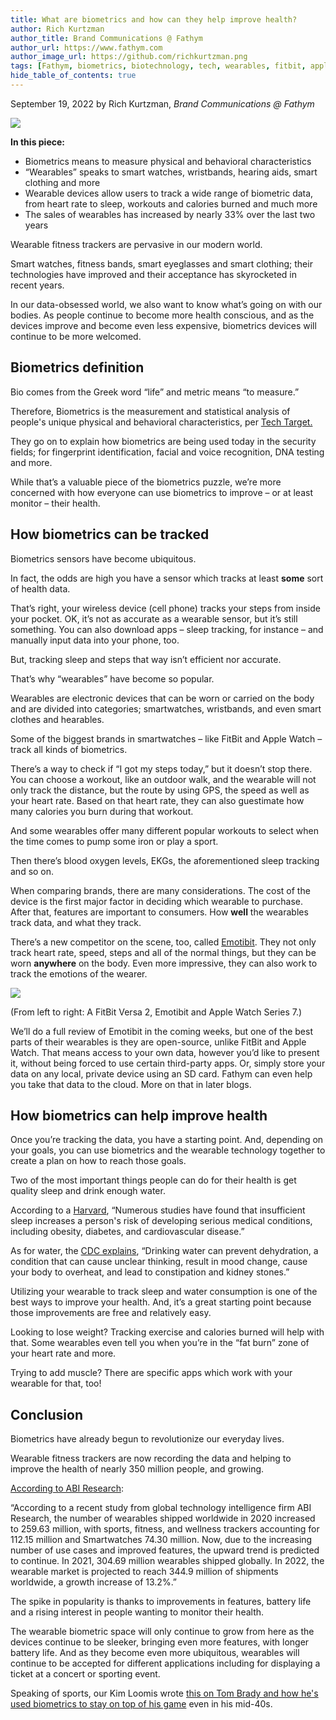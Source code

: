 ```yaml
---
title: What are biometrics and how can they help improve health?
author: Rich Kurtzman
author_title: Brand Communications @ Fathym
author_url: https://www.fathym.com
author_image_url: https://github.com/richkurtzman.png
tags: [Fathym, biometrics, biotechnology, tech, wearables, fitbit, apple watch, emotibit, health, workout, data]
hide_table_of_contents: true
---
```


September 19, 2022 by Rich Kurtzman, _Brand Communications @ Fathym_

![](https://www.fathym.com/img/biometriclungs.png)


**In this piece:** 

- Biometrics means to measure physical and behavioral characteristics 
- “Wearables” speaks to smart watches, wristbands, hearing aids, smart clothing and more 
- Wearable devices allow users to track a wide range of biometric data, from heart rate to sleep, workouts and calories burned and much more 
- The sales of wearables has increased by nearly 33% over the last two years 


Wearable fitness trackers are pervasive in our modern world.  

Smart watches, fitness bands, smart eyeglasses and smart clothing; their technologies have improved and their acceptance has skyrocketed in recent years.  

In our data-obsessed world, we also want to know what’s going on with our bodies. As people continue to become more health conscious, and as the devices improve and become even less expensive, biometrics devices will continue to be more welcomed. 

## Biometrics definition 

Bio comes from the Greek word “life” and metric means “to measure.”  

Therefore, Biometrics is the measurement and statistical analysis of people's unique physical and behavioral characteristics, per [Tech Target.](https://www.techtarget.com/searchsecurity/definition/biometrics) 

They go on to explain how biometrics are being used today in the security fields; for fingerprint identification, facial and voice recognition, DNA testing and more. 

While that’s a valuable piece of the biometrics puzzle, we’re more concerned with how everyone can use biometrics to improve – or at least monitor – their health. 

## How biometrics can be tracked 

Biometrics sensors have become ubiquitous. 

In fact, the odds are high you have a sensor which tracks at least **some** sort of health data. 

That’s right, your wireless device (cell phone) tracks your steps from inside your pocket. OK, it’s not as accurate as a wearable sensor, but it’s still something. You can also download apps – sleep tracking, for instance – and manually input data into your phone, too. 

But, tracking sleep and steps that way isn’t efficient nor accurate. 

That’s why “wearables” have become so popular.  

Wearables are electronic devices that can be worn or carried on the body and are divided into categories; smartwatches, wristbands, and even smart clothes and hearables. 

Some of the biggest brands in smartwatches – like FitBit and Apple Watch – track all kinds of biometrics. 

There’s a way to check if “I got my steps today,” but it doesn’t stop there. You can choose a workout, like an outdoor walk, and the wearable will not only track the distance, but the route by using GPS, the speed as well as your heart rate. Based on that heart rate, they can also guestimate how many calories you burn during that workout.  

And some wearables offer many different popular workouts to select when the time comes to pump some iron or play a sport. 

Then there’s blood oxygen levels, EKGs, the aforementioned sleep tracking and so on.  

When comparing brands, there are many considerations. The cost of the device is the first major factor in deciding which wearable to purchase. After that, features are important to consumers. How **well** the wearables track data, and what they track.  

There’s a new competitor on the scene, too, called [Emotibit](https://www.emotibit.com/). They not only track heart rate, speed, steps and all of the normal things, but they can be worn **anywhere** on the body. Even more impressive, they can also work to track the emotions of the wearer.  

![](https://www.fathym.com/img/fitemotibitapple.png)

(From left to right: A FitBit Versa 2, Emotibit and Apple Watch Series 7.)

We’ll do a full review of Emotibit in the coming weeks, but one of the best parts of their wearables is they are open-source, unlike FitBit and Apple Watch. That means access to your own data, however you’d like to present it, without being forced to use certain third-party apps. Or, simply store your data on any local, private device using an SD card. Fathym can even help you take that data to the cloud. More on that in later blogs. 

## How biometrics can help improve health 

Once you’re tracking the data, you have a starting point. And, depending on your goals, you can use biometrics and the wearable technology together to create a plan on how to reach those goals.  

Two of the most important things people can do for their health is get quality sleep and drink enough water.  

According to a [Harvard](https://healthysleep.med.harvard.edu/need-sleep/whats-in-it-for-you/health), “Numerous studies have found that insufficient sleep increases a person's risk of developing serious medical conditions, including obesity, diabetes, and cardiovascular disease.” 

As for water, the [CDC explains](https://www.cdc.gov/healthyweight/healthy_eating/water-and-healthier-drinks.html#:~:text=Getting%20enough%20water%20every%20day,to%20constipation%20and%20kidney%20stones.), “Drinking water can prevent dehydration, a condition that can cause unclear thinking, result in mood change, cause your body to overheat, and lead to constipation and kidney stones.” 

Utilizing your wearable to track sleep and water consumption is one of the best ways to improve your health. And, it’s a great starting point because those improvements are free and relatively easy.  

Looking to lose weight? Tracking exercise and calories burned will help with that. Some wearables even tell you when you’re in the “fat burn” zone of your heart rate and more. 

Trying to add muscle? There are specific apps which work with your wearable for that, too! 

## Conclusion 

Biometrics have already begun to revolutionize our everyday lives.  

Wearable fitness trackers are now recording the data and helping to improve the health of nearly 350 million people, and growing. 

[According to ABI Research](https://www.prnewswire.com/news-releases/the-wearable-market-will-see-344-9-million-shipments-in-2022-with-sports-fitness-and-wellness-trackers-leading-the-way-301469513.html): 

“According to a recent study from global technology intelligence firm ABI Research, the number of wearables shipped worldwide in 2020 increased to 259.63 million, with sports, fitness, and wellness trackers accounting for 112.15 million and Smartwatches 74.30 million. Now, due to the increasing number of use cases and improved features, the upward trend is predicted to continue. In 2021, 304.69 million wearables shipped globally. In 2022, the wearable market is projected to reach 344.9 million of shipments worldwide, a growth increase of 13.2%.” 

The spike in popularity is thanks to improvements in features, battery life and a rising interest in people wanting to monitor their health.  

The wearable biometric space will only continue to grow from here as the devices continue to be sleeker, bringing even more features, with longer battery life. And as they become even more ubiquitous, wearables will continue to be accepted for different applications including for displaying a ticket at a concert or sporting event.  

Speaking of sports, our Kim Loomis wrote [this on Tom Brady and how he's used biometrics to stay on top of his game](https://www.fathym.com/blog/articles/2022/september/2022-09-14-biometrics-tom-brady-and-NFL) even in his mid-40s.